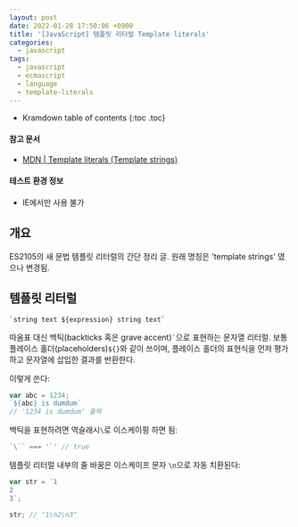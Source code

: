 ```yaml
---
layout: post
date: 2022-01-28 17:50:06 +0900
title: '[JavaScript] 템플릿 리터럴 Template literals'
categories:
  - javascript
tags:
  - javascript
  - ecmascript
  - language
  - template-literals
---
```


* Kramdown table of contents
{:toc .toc}

#### 참고 문서

- [MDN | Template literals (Template strings)](https://developer.mozilla.org/en-US/docs/Web/JavaScript/Reference/Template_literals)

#### 테스트 환경 정보

- IE에서만 사용 불가


## 개요

ES2105의 새 문법 템플릿 리터럴의 간단 정리 글. 원래 명칭은 'template strings' 였으나 변경됨.


## 템플릿 리터럴

```
`string text ${expression} string text`
```

따옴표 대신 백틱(backticks 혹은 grave accent)``` ` ```으로 표현하는 문자열 리터럴. 보통 플레이스 홀더(placeholders)`${}`와 같이 쓰이며, 플레이스 홀더의 표현식을 먼저 평가하고 문자열에 삽입한 결과를 반환한다.

이렇게 쓴다:

```js
var abc = 1234;
`${abc} is dumdum`
// '1234 is dumdum' 출력
```

백틱을 표현하려면 역슬래시`\`로 이스케이핑 하면 됨:

```js
`\`` === '`' // true
```

템플릿 리터럴 내부의 줄 바꿈은 이스케이프 문자 `\n`으로 자동 치환된다:

```js
var str = `1
2
3`;

str; // "1\n2\n3"
```
